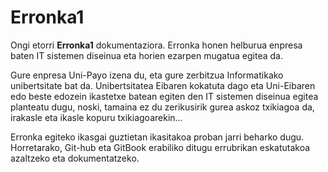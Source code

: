 # Erronka1

Ongi etorri **Erronka1** dokumentaziora.
Erronka honen helburua enpresa baten IT sistemen diseinua eta horien ezarpen mugatua egitea da.

Gure enpresa Uni-Payo izena du, eta gure zerbitzua Informatikako unibertsitate bat da. Unibertsitatea Eibaren kokatuta dago eta Uni-Eibaren edo beste edozein ikastetxe batean egiten den IT sistemen diseinua egitea planteatu dugu, noski, tamaina ez du zerikusirik gurea askoz txikiagoa da, irakasle eta ikasle kopuru txikiagoarekin...

Erronka egiteko ikasgai guztietan ikasitakoa proban jarri beharko dugu. Horretarako, Git-hub eta GitBook erabiliko ditugu errubrikan eskatutakoa azaltzeko eta dokumentatzeko.